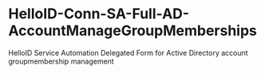 # HelloID-Conn-SA-Full-AD-AccountManageGroupMemberships
HelloID Service Automation Delegated Form for Active Directory account groupmembership management
